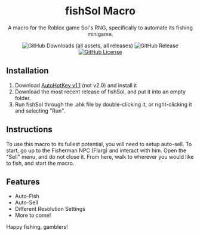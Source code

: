 <div align="center" style="text-align: center;">
<h1>fishSol Macro</h1>
<p>A macro for the Roblox game Sol's RNG, specifically to automate its fishing minigame.</p>

![GitHub Downloads (all assets, all releases)](https://img.shields.io/github/downloads/ivelchampion249/FishSol-Macro/total)
![GitHub Release](https://img.shields.io/github/v/release/ivelchampion249/FishSol-Macro)
[![GitHub License](https://img.shields.io/github/license/ivelchampion249/FishSol-Macro)](https://img.shields.io/badge/license-CC_BY--NC--ND_4.0-orange
)
</div>

## Installation
1. Download [AutoHotKey v1.1](https://www.autohotkey.com/) (not v2.0) and install it
2. Download the most recent release of fishSol, and put it into an empty folder.
3. Run fishSol through the .ahk file by double-clicking it, or right-clicking it and selecting "Run".

## Instructions
To use this macro to its fullest potential, you will need to setup auto-sell.
To start, go up to the Fisherman NPC (Flarg) and interact with him.
Open the "Sell" menu, and do not close it.
From here, walk to wherever you would like to fish, and start the macro.

## Features
- Auto-Fish
- Auto-Sell
- Different Resolution Settings
- More to come!

Happy fishing, gamblers!
